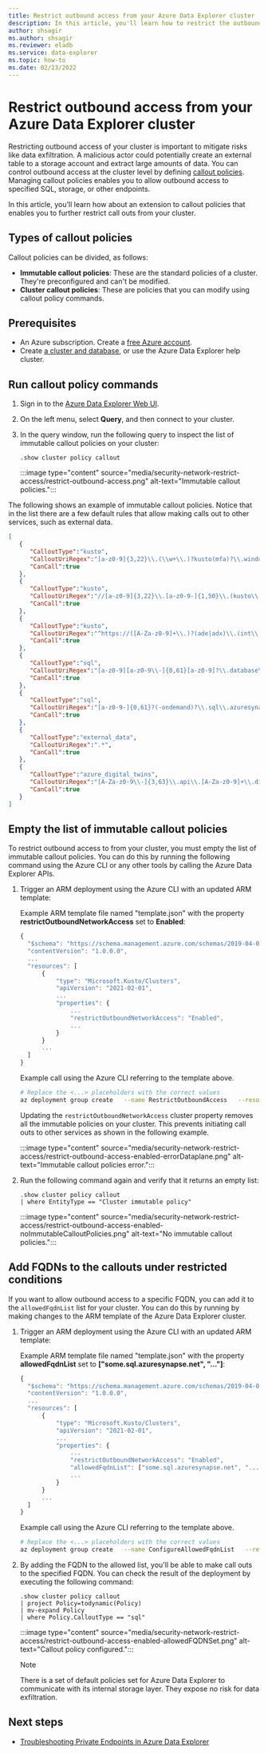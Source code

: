 ```yaml
---
title: Restrict outbound access from your Azure Data Explorer cluster
description: In this article, you'll learn how to restrict the outbound access from your Azure Data Explorer cluster to other services.
author: shsagir
ms.author: shsagir
ms.reviewer: eladb
ms.service: data-explorer
ms.topic: how-to
ms.date: 02/23/2022
---
```


# Restrict outbound access from your Azure Data Explorer cluster

Restricting outbound access of your cluster is important to mitigate risks like data exfiltration. A malicious actor could potentially create an external table to a storage account and extract large amounts of data. You can control outbound access at the cluster level by defining [callout policies](kusto/management/calloutpolicy.md). Managing callout policies enables you to allow outbound access to specified SQL, storage, or other endpoints.

In this article, you'll learn how about an extension to callout policies that enables you to further restrict call outs from your cluster.

## Types of callout policies

Callout policies can be divided, as follows:

* **Immutable callout policies**: These are the standard policies of a cluster. They're preconfigured and can't be modified.
* **Cluster callout policies**: These are policies that you can modify using callout policy commands.

## Prerequisites

* An Azure subscription. Create a [free Azure account](https://azure.microsoft.com/free/).
* Create [a cluster and database](create-cluster-database-portal.md), or use the Azure Data Explorer help cluster.

## Run callout policy commands

1. Sign in to the [Azure Data Explorer Web UI](https://dataexplorer.azure.com/).

1. On the left menu, select **Query**, and then connect to your cluster.
1. In the query window, run the following query to inspect the list of immutable callout policies on your cluster:

    ```kusto
    .show cluster policy callout
    ```

    :::image type="content" source="media/security-network-restrict-access/restrict-outbound-access.png" alt-text="Immutable callout policies.":::

The following shows an example of immutable callout policies. Notice that in the list there are a few default rules that allow making calls out to other services, such as external data.

```json
[
   {
      "CalloutType":"kusto",
      "CalloutUriRegex":"[a-z0-9]{3,22}\\.(\\w+\\.)?kusto(mfa)?\\.windows\\.net/?$",
      "CanCall":true
   },
   {
      "CalloutType":"kusto",
      "CalloutUriRegex":"//[a-z0-9]{3,22}\\.[a-z0-9-]{1,50}\\.(kusto\\.azuresynapse|kustodev\\.azuresynapse-dogfood)\\.net/?$",
      "CanCall":true
   },
   {
      "CalloutType":"kusto",
      "CalloutUriRegex":"^https://([A-Za-z0-9]+\\.)?(ade|adx)\\.(int\\.)?(applicationinsights|loganalytics|monitor)\\.(io|azure(\\.com|\\.us|\\.cn))/",
      "CanCall":true
   },
   {
      "CalloutType":"sql",
      "CalloutUriRegex":"[a-z0-9][a-z0-9\\-]{0,61}[a-z0-9]?\\.database\\.windows\\.net/?$",
      "CanCall":true
   },
   {
      "CalloutType":"sql",
      "CalloutUriRegex":"[a-z0-9-]{0,61}?(-ondemand)?\\.sql\\.azuresynapse(-dogfood)?\\.net/?$",
      "CanCall":true
   },
   {
      "CalloutType":"external_data",
      "CalloutUriRegex":".*",
      "CanCall":true
   },
   {
      "CalloutType":"azure_digital_twins",
      "CalloutUriRegex":"[A-Za-z0-9\\-]{3,63}\\.api\\.[A-Za-z0-9]+\\.digitaltwins\\.azure\\.net/?$",
      "CanCall":true
   }
]
```

## Empty the list of immutable callout policies

To restrict outbound access to from your cluster, you must empty the list of immutable callout policies. You can do this by running the following command using the Azure CLI or any other tools by calling the Azure Data Explorer APIs.

1. Trigger an ARM deployment using the Azure CLI with an updated ARM template:

    Example ARM template file named "template.json" with the property **restrictOutboundNetworkAccess** set to **Enabled**:

    ```javascript
    {
      "$schema": "https://schema.management.azure.com/schemas/2019-04-01/deploymentTemplate.json#",
      "contentVersion": "1.0.0.0",
      ...
      "resources": [
          {
              "type": "Microsoft.Kusto/Clusters",
              "apiVersion": "2021-02-01",
              ...
              "properties": {
                  ...
                  "restrictOutboundNetworkAccess": "Enabled",
                  ...
              }
          }
          ...
      ]
    }
    ```

    Example call using the Azure CLI referring to the template above.

    ```bash
    # Replace the <...> placeholders with the correct values
    az deployment group create   --name RestrictOutboundAccess   --resource-group <resource group>   --template-file ./template.json
    ```

    Updating the `restrictOutboundNetworkAccess` cluster property removes all the immutable policies on your cluster. This prevents initiating call outs to other services as shown in the following example.

    :::image type="content" source="media/security-network-restrict-access/restrict-outbound-access-enabled-errorDataplane.png" alt-text="Immutable callout policies error.":::

1. Run the following command again and verify that it returns an empty list:

    ```kusto
    .show cluster policy callout 
    | where EntityType == "Cluster immutable policy"
    ```

    :::image type="content" source="media/security-network-restrict-access/restrict-outbound-access-enabled-noImmutableCalloutPolicies.png" alt-text="No immutable callout policies.":::

## Add FQDNs to the callouts under restricted conditions

If you want to allow outbound access to a specific FQDN, you can add it to the `allowedFqdnList` list for your cluster. You can do this by running by making changes to the ARM template of the Azure Data Explorer cluster.

1. Trigger an ARM deployment using the Azure CLI with an updated ARM template:

    Example ARM template file named "template.json" with the property **allowedFqdnList** set to **["some.sql.azuresynapse.net", "..."]**:

    ```javascript
    {
      "$schema": "https://schema.management.azure.com/schemas/2019-04-01/deploymentTemplate.json#",
      "contentVersion": "1.0.0.0",
      ...
      "resources": [
          {
              "type": "Microsoft.Kusto/Clusters",
              "apiVersion": "2021-02-01",
              ...
              "properties": {
                  ...
                  "restrictOutboundNetworkAccess": "Enabled",
                  "allowedFqdnList": ["some.sql.azuresynapse.net", "..."]
                  ...
              }
          }
          ...
      ]
    }
    ```

    Example call using the Azure CLI referring to the template above.

    ```bash
    # Replace the <...> placeholders with the correct values
    az deployment group create   --name ConfigureAllowedFqdnList   --resource-group <resource group>   --template-file ./template.json
    ```

1. By adding the FQDN to the allowed list, you'll be able to make call outs to the specified FQDN. You can check the result of the deployment by executing the following command:

    ```kusto
    .show cluster policy callout 
    | project Policy=todynamic(Policy)
    | mv-expand Policy
    | where Policy.CalloutType == "sql" 
    ```

    :::image type="content" source="media/security-network-restrict-access/restrict-outbound-access-enabled-allowedFQDNSet.png" alt-text="Callout policy configured.":::

    > [!NOTE]
    > There is a set of default policies set for Azure Data Explorer to communicate with its internal storage layer. They expose no risk for data exfiltration.

## Next steps

* [Troubleshooting Private Endpoints in Azure Data Explorer](security-network-private-endpoint-troubleshoot.md)
